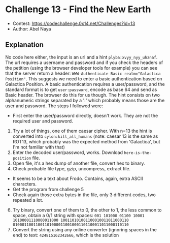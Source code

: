# Challenge 13 - Find the New Earth
- Contest: https://codechallenge.0x14.net/Challenges?id=13
- Author: Abel Naya

## Explanation
No code here either, the input is an url and a hint `plyba:xvyy_nyy_uhznaf`. The url requires a username and password and if you check the headers of the petition (using the browser developer tools for example) you can see that the server return a header: `WWW-Authenticate
Basic realm="Galactica Position"`. This suggests we need to enter a basic authentication based on Galactica Position. A basic authentication requires a user/password, and the standard format is to get `user:password`, encode as base 64 and send as Basic header. The browser do this for us though. The hint consists on two alphanumeric strings separated by a ':' which probably means those are the user and password. The steps I followed were: 

- First enter the user/password directly, doesn't work. They are not the required user and password.
1) Try a lot of things, one of them caesar cipher. With n=13 the hint is converted into `cylon:kill_all_humans` (note: caesar 13 is the same as ROT13, which probably was the expected method from 'Galactica', but I'm not familiar with that)
2) Enter the decoded user/password, works. Download `here-is-the-position` file.
4) Open file, it's a hex dump of another file, convert hex to binary.
5) Check probable file type, gzip, uncompress, extract file.
- It seems to be a text about Frodo. Contains, again, extra ASCII characters.
- Get the program from challenge 5
- Check again those extra bytes in the file, only 3 different codes, two repeated a lot.
6) Try binary, convert one of them to 0, the other to 1, the less common to space, obtain a 0/1 string with spaces: `001 101000 01100 10001 10100001110000011000 100110101001100010011011000110 010001100110011010000110010001101100011011000110110   `
10) Convert the string using any online converter (ignoring spaces in the end) to text: `424815162342666`, which is the solution